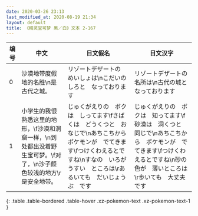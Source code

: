 ```yaml
---
date: 2020-03-26 23:13
last_modified_at: 2020-08-19 21:34
layout: default
title: 《精灵宝可梦 黑／白》文本 2-167
---
```

| 编号 | 中文 | 日文假名 | 日文汉字 |
| ---- | ---- | ---- | --- |
| 0 | 沙漠地带度假地的名胜\n是古代之城。 | リゾートデザートの　めいしょは\nこだいのしろと　なっております | リゾートデザートの　名所は\n古代の城と　なっております |
| 1 | 小学生的我很熟悉这里的地形，\f沙漠和洞窟一样，\n到处都出没着野生宝可梦。\f对了，\n沙子颜色较浅的地方\r是安全地带。 | じゅくがえりの　ボクは　しってます\fさばくは　どうくつと　おなじで\nあちこちから　ポケモンが　でてきます\fつけくわえるとですね\nすなの　いろが　うすい　ところは\rあるいても　だいじょうぶ　です | じゅくがえりの　ボクは　知ってます\f砂漠は　洞くつと　同じで\nあちこちから　ポケモンが　でてきます\fつけくわえるとですね\n砂の　色が　薄いところは\r歩いても　大丈夫です |
{: .table .table-bordered .table-hover .xz-pokemon-text .xz-pokemon-text-1 }